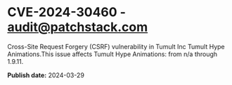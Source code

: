 # CVE-2024-30460 - audit@patchstack.com

Cross-Site Request Forgery (CSRF) vulnerability in Tumult Inc Tumult Hype Animations.This issue affects Tumult Hype Animations: from n/a through 1.9.11.



**Publish date:** 2024-03-29
